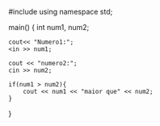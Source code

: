 #include <iostream>
using namespace std;

main()
{
    int num1, num2;

    cout<< "Numero1:";
    <in >> num1;

    cout << "numero2:";
    cin >> num2;

    if(num1 > num2){
        cout << num1 << "maior que" << num2;
    }
}
